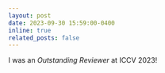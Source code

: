 ```yaml
---
layout: post
date: 2023-09-30 15:59:00-0400
inline: true
related_posts: false
---
```


I was an *Outstanding Reviewer* at ICCV 2023!
